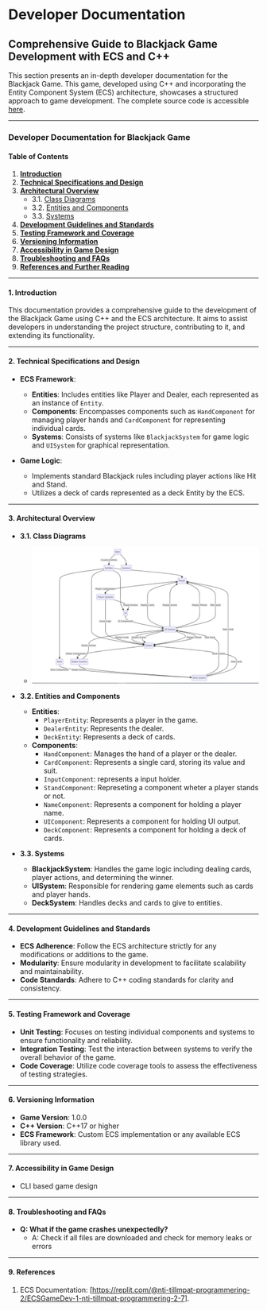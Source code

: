 # Developer Documentation

## Comprehensive Guide to Blackjack Game Development with ECS and C++

This section presents an in-depth developer documentation for the Blackjack Game. This game, developed using C++ and incorporating the Entity Component System (ECS) architecture, showcases a structured approach to game development. The complete source code is accessible [here](<https://github.com/F4TAM/BlackJack-ECS>).

---

### Developer Documentation for Blackjack Game

#### Table of Contents
1. **[Introduction](#1-introduction)**
2. **[Technical Specifications and Design](#2-technical-specifications-and-design)**
3. **[Architectural Overview](#3-architectural-overview)**
    - 3.1. [Class Diagrams](#31-class-diagrams)
    - 3.2. [Entities and Components](#32-entities-and-components)
    - 3.3. [Systems](#33-systems)
4. **[Development Guidelines and Standards](#4-development-guidelines-and-standards)**
5. **[Testing Framework and Coverage](#5-testing-framework-and-coverage)**
6. **[Versioning Information](#6-versioning-information)**
7. **[Accessibility in Game Design](#8-accessibility-in-game-design)**
8. **[Troubleshooting and FAQs](#9-troubleshooting-and-faqs)**
9. **[References and Further Reading](#11-references-and-further-reading)**


---

#### 1. Introduction

This documentation provides a comprehensive guide to the development of the Blackjack Game using C++ and the ECS architecture. It aims to assist developers in understanding the project structure, contributing to it, and extending its functionality.

---

#### 2. Technical Specifications and Design

- **ECS Framework**:
  - **Entities**: Includes entities like Player and Dealer, each represented as an instance of `Entity`.
  - **Components**: Encompasses components such as `HandComponent` for managing player hands and `CardComponent` for representing individual cards.
  - **Systems**: Consists of systems like `BlackjackSystem` for game logic and `UISystem` for graphical representation.

- **Game Logic**:
  - Implements standard Blackjack rules including player actions like Hit and Stand.
  - Utilizes a deck of cards represented as a deck Entity by the ECS.

---

#### 3. Architectural Overview

- **3.1. Class Diagrams**
  - ![Class Diagram](<assets/chart-programmering.JPG>)

- **3.2. Entities and Components**
  - **Entities**:
    - `PlayerEntity`: Represents a player in the game.
    - `DealerEntity`: Represents the dealer.
    - `DeckEntity`: Represents a deck of cards.
  - **Components**:
    - `HandComponent`: Manages the hand of a player or the dealer.
    - `CardComponent`: Represents a single card, storing its value and suit.
    - `InputComponent`: represents a input holder. 
    - `StandComponent`: Represeting a component wheter a player stands or not.
    - `NameComponent`: Represents a component for holding a player name.
    - `UIComponent`: Represents a component for holding UI output.
    - `DeckComponent`: Represents a component for holding a deck of cards.

- **3.3. Systems**
  - **BlackjackSystem**: Handles the game logic including dealing cards, player actions, and determining the winner.
  - **UISystem**: Responsible for rendering game elements such as cards and player hands.
  - **DeckSystem**: Handles decks and cards to give to entities.

---

#### 4. Development Guidelines and Standards

- **ECS Adherence**: Follow the ECS architecture strictly for any modifications or additions to the game.
- **Modularity**: Ensure modularity in development to facilitate scalability and maintainability.
- **Code Standards**: Adhere to C++ coding standards for clarity and consistency.

---

#### 5. Testing Framework and Coverage

- **Unit Testing**: Focuses on testing individual components and systems to ensure functionality and reliability.
- **Integration Testing**: Test the interaction between systems to verify the overall behavior of the game.
- **Code Coverage**: Utilize code coverage tools to assess the effectiveness of testing strategies.

---

#### 6. Versioning Information

- **Game Version**: 1.0.0
- **C++ Version**: C++17 or higher
- **ECS Framework**: Custom ECS implementation or any available ECS library used.

---

#### 7. Accessibility in Game Design

- CLI based game design

---

#### 8. Troubleshooting and FAQs

- **Q: What if the game crashes unexpectedly?**
  - A: Check if all files are downloaded and check for memory leaks or errors

---


#### 9. References

1. ECS Documentation: [https://replit.com/@nti-tillmpat-programmering-2/ECSGameDev-1-nti-tillmpat-programmering-2-7].


